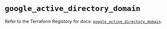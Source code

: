 # `google_active_directory_domain`

Refer to the Terraform Registory for docs: [`google_active_directory_domain`](https://www.terraform.io/docs/providers/google/r/active_directory_domain).
